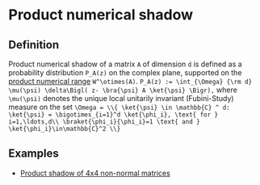 # Product numerical shadow

## Definition

Product numerical shadow of a matrix `A` of dimension `d` is defined as
a probability distribution `P_A(z)` on the complex plane, supported on
the [product numerical
range](/numerical-range/generalizations/restricted-numerical-range/product-numerical-range)
`W^\otimes(A)`. `P_A(z) := \int_{\Omega} {\rm d} \mu(\psi) \delta\Bigl(
z- \bra{\psi} A \ket{\psi} \Bigr),` where `\mu(\psi)` denotes the unique
local unitarily invariant (Fubini-Study) measure on the set `\Omega =
\\{ \ket{\psi} \in \mathbb{C} ^ d: \ket{\psi} = \bigotimes_{i=1}^d
\ket{\phi_i}, \text{ for } i=1,\ldots,d\\ \braket{\phi_i}{\phi_i}=1
\text{ and } \ket{\phi_i}\in\mathbb{C}^2 \\}`

## Examples

  - [Product shadow of 4x4 non-normal
    matrices](/numerical-shadow/examples/4x4#product_numerical_shadow)

